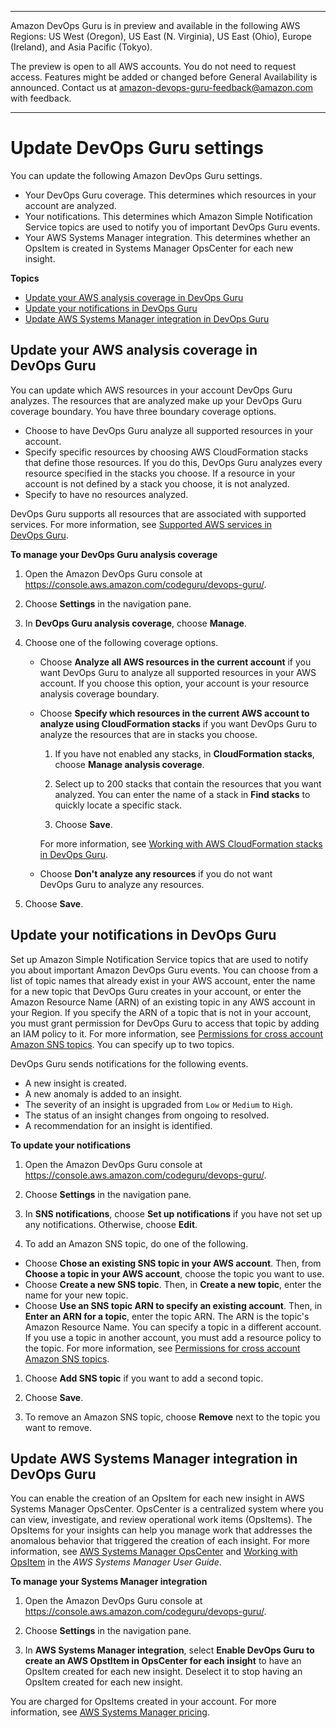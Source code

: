 --------

Amazon DevOps Guru is in preview and available in the following AWS Regions: US West \(Oregon\), US East \(N\. Virginia\), US East \(Ohio\), Europe \(Ireland\), and Asia Pacific \(Tokyo\)\.

The preview is open to all AWS accounts\. You do not need to request access\. Features might be added or changed before General Availability is announced\. Contact us at [amazon\-devops\-guru\-feedback@amazon\.com](mailto:amazon-devops-guru-feedback@amazon.com) with feedback\.

--------

# Update DevOps Guru settings<a name="update-settings"></a>

 You can update the following Amazon DevOps Guru settings\. 
+ Your DevOps Guru coverage\. This determines which resources in your account are analyzed\. 
+ Your notifications\. This determines which Amazon Simple Notification Service topics are used to notify you of important DevOps Guru events\. 
+ Your AWS Systems Manager integration\. This determines whether an OpsItem is created in Systems Manager OpsCenter for each new insight\. 

**Topics**
+ [Update your AWS analysis coverage in DevOps Guru](#update-coverage)
+ [Update your notifications in DevOps Guru](#update-notifications)
+ [Update AWS Systems Manager integration in DevOps Guru](#update-systems-manager-integration)

## Update your AWS analysis coverage in DevOps Guru<a name="update-coverage"></a>

 You can update which AWS resources in your account DevOps Guru analyzes\. The resources that are analyzed make up your DevOps Guru coverage boundary\. You have three boundary coverage options\. 
+ Choose to have DevOps Guru analyze all supported resources in your account\. 
+ Specify specific resources by choosing AWS CloudFormation stacks that define those resources\. If you do this, DevOps Guru analyzes every resource specified in the stacks you choose\. If a resource in your account is not defined by a stack you choose, it is not analyzed\. 
+ Specify to have no resources analyzed\. 

 DevOps Guru supports all resources that are associated with supported services\. For more information, see [Supported AWS services in DevOps Guru](quotas.md#services-devops-guru)\. 

**To manage your DevOps Guru analysis coverage**

1. Open the Amazon DevOps Guru console at [https://console\.aws\.amazon\.com/codeguru/devops\-guru/](https://console.aws.amazon.com/codeguru/devops-guru/)\. 

1. Choose **Settings** in the navigation pane\. 

1. In **DevOps Guru analysis coverage**, choose **Manage**\.

1. Choose one of the following coverage options\. 
   + Choose **Analyze all AWS resources in the current account** if you want DevOps Guru to analyze all supported resources in your AWS account\. If you choose this option, your account is your resource analysis coverage boundary\. 
   + Choose **Specify which resources in the current AWS account to analyze using CloudFormation stacks** if you want DevOps Guru to analyze the resources that are in stacks you choose\. 

     1. If you have not enabled any stacks, in **CloudFormation stacks**, choose **Manage analysis coverage**\. 

     1. Select up to 200 stacks that contain the resources that you want analyzed\. You can enter the name of a stack in **Find stacks** to quickly locate a specific stack\. 

     1. Choose **Save**\. 

     For more information, see [Working with AWS CloudFormation stacks in DevOps Guru](working-with-cfn-stacks.md)\.
   +  Choose **Don't analyze any resources** if you do not want DevOps Guru to analyze any resources\. 

1. Choose **Save**\. 

## Update your notifications in DevOps Guru<a name="update-notifications"></a>

Set up Amazon Simple Notification Service topics that are used to notify you about important Amazon DevOps Guru events\. You can choose from a list of topic names that already exist in your AWS account, enter the name for a new topic that DevOps Guru creates in your account, or enter the Amazon Resource Name \(ARN\) of an existing topic in any AWS account in your Region\. If you specify the ARN of a topic that is not in your account, you must grant permission for DevOps Guru to access that topic by adding an IAM policy to it\. For more information, see [Permissions for cross account Amazon SNS topics](sns-required-permissions.md)\. You can specify up to two topics\. 

 DevOps Guru sends notifications for the following events\. 
+  A new insight is created\. 
+  A new anomaly is added to an insight\. 
+  The severity of an insight is upgraded from `Low` or `Medium` to `High`\. 
+  The status of an insight changes from ongoing to resolved\. 
+  A recommendation for an insight is identified\. 

**To update your notifications**

1. Open the Amazon DevOps Guru console at [https://console\.aws\.amazon\.com/codeguru/devops\-guru/](https://console.aws.amazon.com/codeguru/devops-guru/)\. 

1.  Choose **Settings** in the navigation pane\. 

1.  In **SNS notifications**, choose **Set up notifications** if you have not set up any notifications\. Otherwise, choose **Edit**\. 

1.  To add an Amazon SNS topic, do one of the following\. 
   +  Choose **Chose an existing SNS topic in your AWS account**\. Then, from **Choose a topic in your AWS account**, choose the topic you want to use\. 
   +  Choose **Create a new SNS topic**\. Then, in **Create a new topic**, enter the name for your new topic\. 
   +  Choose **Use an SNS topic ARN to specify an existing account**\. Then, in **Enter an ARN for a topic**, enter the topic ARN\. The ARN is the topic's Amazon Resource Name\. You can specify a topic in a different account\. If you use a topic in another account, you must add a resource policy to the topic\. For more information, see [Permissions for cross account Amazon SNS topics](sns-required-permissions.md)\. 

1.  Choose **Add SNS topic** if you want to add a second topic\. 

1.  Choose **Save**\. 

1. To remove an Amazon SNS topic, choose **Remove** next to the topic you want to remove\. 

## Update AWS Systems Manager integration in DevOps Guru<a name="update-systems-manager-integration"></a>

You can enable the creation of an OpsItem for each new insight in AWS Systems Manager OpsCenter\. OpsCenter is a centralized system where you can view, investigate, and review operational work items \(OpsItems\)\. The OpsItems for your insights can help you manage work that addresses the anomalous behavior that triggered the creation of each insight\. For more information, see [AWS Systems Manager OpsCenter](https://docs.aws.amazon.com/systems-manager/latest/userguide/OpsCenter.html) and [Working with OpsItem](https://docs.aws.amazon.com/systems-manager/latest/userguide/OpsCenter-working-with-OpsItems.html) in the *AWS Systems Manager User Guide*\. 

**To manage your Systems Manager integration**

1. Open the Amazon DevOps Guru console at [https://console\.aws\.amazon\.com/codeguru/devops\-guru/](https://console.aws.amazon.com/codeguru/devops-guru/)\. 

1. Choose **Settings** in the navigation pane\. 

1. In **AWS Systems Manager integration**, select **Enable DevOps Guru to create an AWS OpstItem in OpsCenter for each insight** to have an OpsItem created for each new insight\. Deselect it to stop having an OpsItem created for each new insight\.

You are charged for OpsItems created in your account\. For more information, see [AWS Systems Manager pricing](http://aws.amazon.com/systems-manager/pricing/)\. 